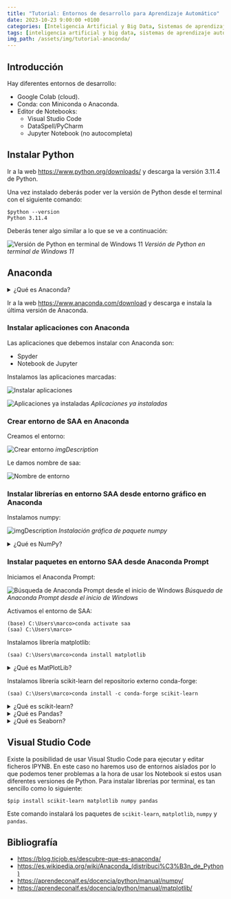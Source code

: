 ```yaml
---
title: "Tutorial: Entornos de desarrollo para Aprendizaje Automático"
date: 2023-10-23 9:00:00 +0100
categories: [Inteligencia Artificial y Big Data, Sistemas de aprendizaje automático]
tags: [inteligencia artificial y big data, sistemas de aprendizaje automático]
img_path: /assets/img/tutorial-anaconda/
---
```


## Introducción

Hay diferentes entornos de desarrollo:

- Google Colab (cloud).
- Conda: con Miniconda o Anaconda.
- Editor de Notebooks:
  - Visual Studio Code
  - DataSpell/PyCharm
  - Jupyter Notebook (no autocompleta)

## Instalar Python

Ir a la web <https://www.python.org/downloads/> y descarga la versión 3.11.4 de Python.

Una vez instalado deberás poder ver la versión de Python desde el terminal con el siguiente comando:

```console
$python --version
Python 3.11.4
```

Deberás tener algo similar a lo que se ve a continuación:

![Versión de Python en terminal de Windows 11](terminalVersionPython.png)
_Versión de Python en terminal de Windows 11_

## Anaconda

<details class="card mb-2">
  <summary class="card-header question">¿Qué es Anaconda?</summary>
  <div class="card-body" markdown="1">

Es una suite de código abierto de los lenguajes R y Python. Se usa principalmente en trabajos de aprendizaje automático y de análisis de datos. Su funcionalidad es enorme, pues te permite efectuar las siguientes funciones:

- Procesar grandes volúmenes de información.
- Realizar un análisis predictivo.
- Ejecutar cómputos científicos.

Las diferentes versiones de los paquetes se administran mediante el sistema de gestión de paquetes conda, el cual lo hace bastante sencillo de instalar, correr, y actualizar software de ciencia de datos y aprendizaje automático como puede ser Scikit-team, TensorFlow y SciPy.3​

La distribución Anaconda es utilizada por 6 millones de usuarios e incluye más de 250 paquetes de ciencia de datos válidos para Windows, Linux y MacOS.

<!-- Comentario para que no se descuajeringue la cosa -->
  </div>
</details>

Ir a la web <https://www.anaconda.com/download> y descarga e instala la última versión de Anaconda.

### Instalar aplicaciones con Anaconda

Las aplicaciones que debemos instalar con Anaconda son:

- Spyder
- Notebook de Jupyter

Instalamos las aplicaciones marcadas:

![Instalar aplicaciones](instalarAplicaciones.png)

![Aplicaciones ya instaladas](aplicacionesInstaladas.png)
_Aplicaciones ya instaladas_

### Crear entorno de SAA en Anaconda

Creamos el entorno:

![Crear entorno](crearEntorno.png)
_imgDescription_

Le damos nombre de saa:

![Nombre de entorno](nombreDeEntorno.png)

### Instalar librerías en entorno SAA desde entorno gráfico en Anaconda

Instalamos numpy:

![imgDescription](instalarPaqueteNumpy.png)
_Instalación gráfica de paquete numpy_

<details class="card mb-2">
  <summary class="card-header question">¿Qué es NumPy?</summary>
  <div class="card-body" markdown="1">

NumPy es una librería de Python especializada en el cálculo numérico y el análisis de datos, especialmente para un gran volumen de datos.

Incorpora una nueva clase de objetos llamados arrays que permite representar colecciones de datos de un mismo tipo en varias dimensiones, y funciones muy eficientes para su manipulación.

La ventaja de Numpy frente a las listas predefinidas en Python es que el procesamiento de los arrays se realiza mucho más rápido (hasta 50 veces más) que las listas, lo cual la hace ideal para el procesamiento de vectores y matrices de grandes dimensiones.

<!-- Comentario para que no se descuajeringue la cosa -->
  </div>
</details>

### Instalar paquetes en entorno SAA desde Anaconda Prompt

Iniciamos el Anaconda Prompt:

![Búsqueda de Anaconda Prompt desde el inicio de Windows](inicioAnacondaPrompt.png)
_Búsqueda de Anaconda Prompt desde el inicio de Windows_

Activamos el entorno de SAA:

```console
(base) C:\Users\marco>conda activate saa
(saa) C:\Users\marco>
```

Instalamos librería matplotlib:

```console
(saa) C:\Users\marco>conda install matplotlib
```

<details class="card mb-2">
  <summary class="card-header question">¿Qué es MatPlotLib?</summary>
  <div class="card-body" markdown="1">

Matplotlib es una librería de Python especializada en la creación de gráficos en dos dimensiones. Permite crear y personalizar los tipos de gráficos más comunes.

<!-- Comentario para que no se descuajeringue la cosa -->
  </div>
</details>

Instalamos librería scikit-learn del repositorio externo conda-forge:

```console
(saa) C:\Users\marco>conda install -c conda-forge scikit-learn
```

<details class="card mb-2">
  <summary class="card-header question">¿Qué es scikit-learn?</summary>
  <div class="card-body" markdown="1">

Scikit-learn es una biblioteca de aprendizaje automático de código abierto que admite el aprendizaje supervisado y no supervisado. También proporciona varias herramientas para el ajuste de modelos, el preprocesamiento de datos, la selección y evaluación de modelos, y muchas otras utilidades. Scikit-learn se basa en NumPy, SciPy y matplotlib, y es un buen paquete para explorar el aprendizaje automático. Aunque solo lo usa para tomar prestadas algunas funciones en un módulo posterior, puede explorar este paquete con mayor detalle después de completar este curso.

<!-- Comentario para que no se descuajeringue la cosa -->
  </div>
</details>

<details class="card mb-2">
  <summary class="card-header question">¿Qué es Pandas?</summary>
  <div class="card-body" markdown="1">

Pandas es una biblioteca para el manejo y análisis de datos. Representa los datos de una tabla que es similar a una hoja de cálculo. Esta tabla se conoce como un DataFrame de pandas.

<!-- Comentario para que no se descuajeringue la cosa -->
  </div>
</details>

<details class="card mb-2">
  <summary class="card-header question">¿Qué es Seaborn?</summary>
  <div class="card-body" markdown="1">

Seaborn es otra biblioteca de visualización de datos para Python. Está construido sobre matplotlib, y proporciona una interfaz de alto nivel para dibujar gráficos estadísticos informativos.

<!-- Comentario para que no se descuajeringue la cosa -->
  </div>
</details>

## Visual Studio Code

Existe la posibilidad de usar Visual Studio Code para ejecutar y editar ficheros IPYNB. En este caso no haremos uso de entornos aislados por lo que podemos tener problemas a la hora de usar los Notebook si estos usan diferentes versiones de Python. Para instalar librerías por terminal, es tan sencillo como lo siguiente:

```console
$pip install scikit-learn matplotlib numpy pandas
```

Este comando instalará los paquetes de `scikit-learn`, `matplotlib`, `numpy` y `pandas`.

## Bibliografía

- <https://blog.ticjob.es/descubre-que-es-anaconda/>
- <https://es.wikipedia.org/wiki/Anaconda_(distribuci%C3%B3n_de_Python)>
- <https://aprendeconalf.es/docencia/python/manual/numpy/>
- <https://aprendeconalf.es/docencia/python/manual/matplotlib/>
